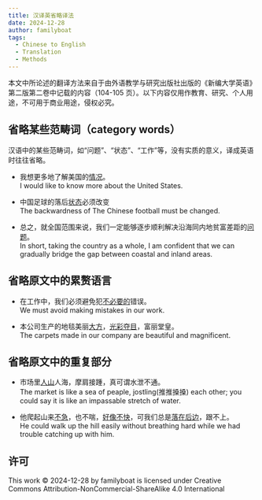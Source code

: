 ```yaml
---
title: 汉译英省略译法
date: 2024-12-28
author: familyboat
tags:
  - Chinese to English
  - Translation
  - Methods
---
```


本文中所论述的翻译方法来自于由外语教学与研究出版社出版的《新编大学英语》第二版第二卷中记载的内容（104-105 页）。以下内容仅用作教育、研究、个人用途，不可用于商业用途，侵权必究。

## 省略某些范畴词（category words）

汉语中的某些范畴词，如“问题”、“状态”、“工作”等，没有实质的意义，译成英语时往往省略。

- 我想更多地了解美国的<u>情况</u>。
  <br />
  I would like to know more about the United States.

- 中国足球的落后<u>状态</u>必须改变
  <br />
  The backwardness of The Chinese football must be changed.

- 总之，就全国范围来说，我们一定能够逐步顺利解决沿海同内地贫富差距的<u>问题</u>。
  <br />
  In short, taking the country as a whole, I am confident that we can gradually bridge the gap between coastal and inland areas.

<!-- more -->

## 省略原文中的累赘语言

- 在工作中，我们必须避免犯<u>不必要的</u>错误。
  <br />
  We must avoid making mistakes in our work.

- 本公司生产的地毯美丽<u>大方</u>，<u>光彩夺目</u>，富丽堂皇。
  <br />
  The carpets made in our company are beautiful and magnificent.

## 省略原文中的重复部分

- 市场里<u>人山</u>人海，摩肩接踵，真可谓水泄不通。
  <br />
  The market is like a sea of peaple, jostling(推推搡搡) each other; you could say it is like an impassable stretch of water.

- 他爬起山来<u>不急</u>，也不喘，<u>好像不快</u>，可我们总是<u>落在后边</u>，跟不上。
  <br />
  He could walk up the hill easily without breathing hard while we had trouble catching up with him.

## 许可

This work © 2024-12-28 by familyboat is licensed under Creative Commons Attribution-NonCommercial-ShareAlike 4.0 International

